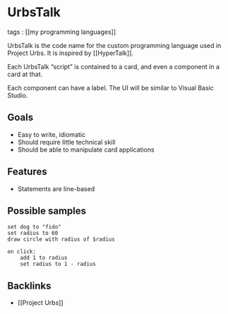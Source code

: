# UrbsTalk

tags
: [[my programming languages]]

UrbsTalk is the code name for the custom programming language used in Project Urbs. It is inspired by [[HyperTalk]].

Each UrbsTalk &ldquo;script&rdquo; is contained to a card, and even a component in a card at that.

Each component can have a label. The UI will be similar to Visual Basic Studio.


<a id="orge55070b"></a>

## Goals

-   Easy to write, idiomatic
-   Should require little technical skill
-   Should be able to manipulate card applications


<a id="orgd205bc7"></a>

## Features

-   Statements are line-based


<a id="org23d4fcf"></a>

## Possible samples

```text
set dog to "fido"
set radius to 60
draw circle with radius of $radius

on click:
    add 1 to radius
    set radius to 1 - radius
```


<a id="org9af595d"></a>

## Backlinks

-   [[Project Urbs]]
